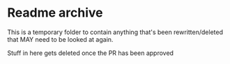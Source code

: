 # Readme archive

This is a temporary folder to contain anything that's been rewritten/deleted that MAY need to be looked at again.

Stuff in here gets deleted once the PR has been approved
